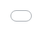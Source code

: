 ```yaml
---
layout: post
title: "신인 걸그룹 픽시가 '날개' 첫 오싹한 영상 티저로 데뷔를 준비한다."
author: "undefined"
thumbnail: "https://www.allkpop.com/upload/2021/02/content/091350/thumb/1612896650-pixy.jpg"
tags: 
---
```



![image](https://www.allkpop.com/upload/2021/02/content/091350/1612896650-pixy.jpg)

새 6인조 걸그룹 픽시가 애니메이션 비디오 티저와 개인 티저 사진을 공개하며 데뷔 싱글 `날개`를 준비 중이다.

그 그룹의 컨셉은 판타지 이야기를 중심으로 하는 것 같다. 티저에는 멤버들이 마녀에게 시달리는 감격적인 내레이션과 일러스트가 담겨 있다. 개인 회원 티저는 또한 어두운 주제와 밝은 주제를 왔다 갔다 한다.


<div class="video_wrapper" style="padding-top: 56.25%;">
    <iframe style="width: 100%; height: 100%; position: absolute; top: 0px; left: 0px;" src="//www.youtube.com/embed/3vU9YbA3JcM" frameborder="0" allowfullscreen="" width="100%" height="100%"></iframe>
</div>


![image](https://www.allkpop.com/upload/2021/02/content/091401/1612897293-pixy-1.jpg)

![image](https://www.allkpop.com/upload/2021/02/content/091401/1612897300-pixy-2.jpg)

![image](https://www.allkpop.com/upload/2021/02/content/091401/1612897307-pixy-3.jpg)

![image](https://www.allkpop.com/upload/2021/02/content/091401/1612897315-pixy-4.jpg)

![image](https://www.allkpop.com/upload/2021/02/content/091402/1612897323-pixy-5.jpg)

![image](https://www.allkpop.com/upload/2021/02/content/091402/1612897329-pixy-6.jpg)

2월 24일 오후 6시 KST PIXY의 데뷔를 꼭 지켜보세요.